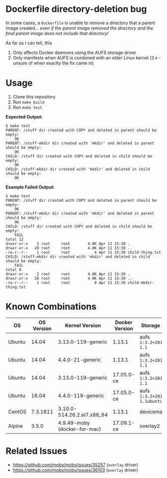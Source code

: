 Dockerfile directory-deletion bug
==============================

In some cases, a `Dockerfile` is unable to remove a directory that a parent image created... _even if the parent image removed the directory and the final parent image does not include that directory!_

As far as I can tell, this

1. Only affects Docker daemons using the AUFS storage driver
2. Only manifests when AUFS is combined with an older Linux kernel (3.x - unsure of when exactly the fix came in)

Usage
==============================

1. Clone this repository
2. Run `make build`
3. Run `make test`

**Expected Output:**

	$ make test
	PARENT: /stuff dir created with COPY and deleted in parent should be empty:
	    OK
	PARENT: /stuff-mkdir dir created with 'mkdir' and deleted in parent should be empty:
	    OK
	CHILD: /stuff dir created with COPY and deleted in child should be empty:
	    OK
	CHILD: /stuff-mkdir dir created with 'mkdir' and deleted in child should be empty:
	    OK

**Example Failed Output:**

	$ make test
	PARENT: /stuff dir created with COPY and deleted in parent should be empty:
	    OK
	PARENT: /stuff-mkdir dir created with 'mkdir' and deleted in parent should be empty:
	    OK
	CHILD: /stuff dir created with COPY and deleted in child should be empty:
	    FAIL
	total 12
	drwxr-xr-x    2 root     root        4.0K Apr 11 15:30 .
	drwxr-xr-x   28 root     root        4.0K Apr 11 15:30 ..
	-rw-r--r--    1 root     root           4 Apr 11 15:30 child-thing.txt
	CHILD: /stuff-mkdir dir created with 'mkdir' and deleted in child should be empty:
	    FAIL
	total 8
	drwxr-xr-x    2 root     root        4.0K Apr 11 15:30 .
	drwxr-xr-x   28 root     root        4.0K Apr 11 15:30 ..
	-rw-r--r--    1 root     root           0 Apr 11 15:30 child-mkdir-thing.txt

Known Combinations
==============================

| OS     | OS Version | Kernel Version               | Docker Version | Storage Driver                   | Affected? |
| ------ | ---------- | ---------------------------- | -------------- | -------------------------------- | --------- |
| Ubuntu | 14.04      | 3.13.0-119-generic           | 1.13.1         | aufs `1:3.2+20130722-1.1`        | y         |
| Ubuntu | 14.04      | 4.4.0-21-generic             | 1.13.1         | aufs `1:3.2+20130722-1.1`        |           |
| Ubuntu | 14.04      | 3.13.0-119-generic           | 17.05.0-ce     | aufs `1:3.2+20130722-1.1`        | y         |
| Ubuntu | 16.04      | 4.4.0-119-generic            | 17.05.0-ce     | aufs `1:3.2+20130722-1.1ubuntu1` |           |
| CentOS | 7.3.1611   | 3.10.0-514.26.2.el7.x86_64   | 1.13.1         | devicemapper                     |           |
| Alpine | 3.5.0      | 4.9.49-moby (docker-for-mac) | 17.09.1-ce     | overlay2                         |           |

Related Issues
==============================

* https://github.com/moby/moby/issues/35257 (`overlay` driver)
* https://github.com/moby/moby/issues/36103 (`overlay` driver)
